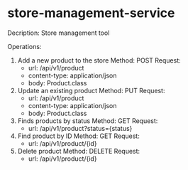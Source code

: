 # store-management-service

Decription: Store management tool

Operations: 
1. Add a new product to the store
    Method: POST
    Request:
      - url: /api/v1/product
      - content-type: application/json
      - body: Product.class
2. Update an existing product
    Method: PUT
    Request:
      - url: /api/v1/product
      - content-type: application/json
      - body: Product.class
3. Finds products by status
    Method: GET
    Request:
      - url: /api/v1/product?status={status}
4. Find product by ID
    Method: GET
    Request:
      - url: /api/v1/product/{id}
5. Delete product
    Method: DELETE
    Request:
      - url: /api/v1/product/{id}
      
      
